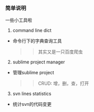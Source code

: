 ###  简单说明
 
一些小工具啦

1. command line dict  
  * 命令行下的字典查询工具  
    >>其实又是一只百度爬虫  
2. sublime project manager 
  * 管理sublime project  
    >>CRUD: 增，删，查，打开
3. svn lines statistics  
  * 统计svn的代码变更
